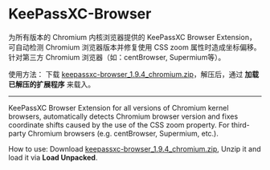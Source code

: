 # KeePassXC-Browser

为所有版本的 Chromium 内核浏览器提供的 KeePassXC Browser Extension，可自动检测 Chromium 浏览器版本并修复使用 CSS zoom 属性时造成坐标偏移。针对第三方 Chromium 浏览器（如：centBrowser, Supermium等）。

使用方法：
下载 [keepassxc-browser_1.9.4_chromium.zip](https://github.com/Xia0xia0Xia0/keepassxc-browser/releases/tag/1.9.4)，解压后，通过 **加载已解压的扩展程序** 来载入。

---
KeePassXC Browser Extension for all versions of Chromium kernel browsers, automatically detects Chromium browser version and fixes coordinate shifts caused by the use of the CSS zoom property. For third-party Chromium browsers (e.g. centBrowser, Supermium, etc.).

How to use:
Download [keepassxc-browser_1.9.4_chromium.zip](https://github.com/Xia0xia0Xia0/keepassxc-browser/releases/tag/1.9.4), Unzip it and load it via **Load Unpacked**.

